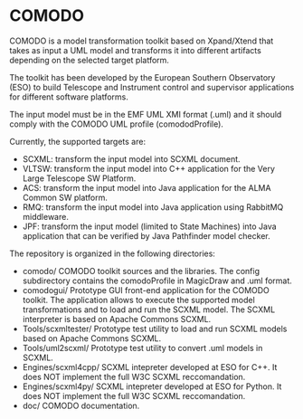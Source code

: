 # COMODO

COMODO is a model transformation toolkit based on Xpand/Xtend that takes as input a UML model and transforms it into different artifacts depending on the selected target platform.

The toolkit has been developed by the European Southern Observatory (ESO) to build Telescope and Instrument control and supervisor applications for different software platforms. 

The input model must be in the EMF UML XMI format (.uml) and it should comply with the COMODO UML profile (comododProfile).

Currently, the supported targets are:
* SCXML: transform the input model into SCXML document.
* VLTSW: transform the input model into C++ application for the Very Large Telescope SW Platform.
* ACS: transform the input model into Java application for the ALMA Common SW platform.
* RMQ: transform the input model into Java application using RabbitMQ middleware.
* JPF: transform the input model (limited to State Machines) into Java application that can be verified by Java Pathfinder model checker.

The repository is organized in the following directories:
* comodo/ COMODO toolkit sources and the libraries. The config subdirectory contains the comodoProfile in MagicDraw and .uml format.
* comodogui/ Prototype GUI front-end application for the COMODO toolkit. The application allows to execute the supported model transformations and to load and run the SCXML model. The SCXML interpreter is based on Apache Commons SCXML.
* Tools/scxmltester/ Prototype test utility to load and run SCXML models based on Apache Commons SCXML.
* Tools/uml2scxml/ Prototype test utility to convert .uml models in SCXML.
* Engines/scxml4cpp/ SCXML intepreter developed at ESO for C++. It does NOT implement the full W3C SCXML reccomandation.
* Engines/scxml4py/ SCXML intepreter developed at ESO for Python. It does NOT implement the full W3C SCXML reccomandation.
* doc/ COMODO documentation.

